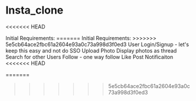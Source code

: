 # Insta_clone

<<<<<<< HEAD
<p>
Initial Requirements: 
=======
Initial Requirements:
>>>>>>> 5e5cb64ace2fbc61a2604e93a0c73a998d3f0ed3
User Login/Signup - let's keep this easy and not do SSO
Upload Photo
Display photos as thread
Search for other Users
Follow - one way follow
Like Post
Notificaiton
<<<<<<< HEAD
</p>


=======
>>>>>>> 5e5cb64ace2fbc61a2604e93a0c73a998d3f0ed3
